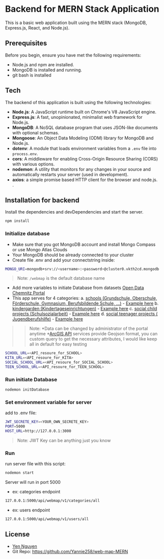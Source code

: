 # Backend for MERN Stack Application

This is a basic web application built using the MERN stack (MongoDB, Express.js, React, and Node.js).

## Prerequisites

Before you begin, ensure you have met the following requirements:
- Node.js and npm are installed.
- MongoDB is installed and running.
- git bash is installed 

## Tech
The backend of this application is built using the following technologies:
- **Node.js**: A JavaScript runtime built on Chrome's V8 JavaScript engine.
- **Express.js**: A fast, unopinionated, minimalist web framework for Node.js.
- **MongoDB**: A NoSQL database program that uses JSON-like documents with optional schemas.
- **Mongoose**: An Object Data Modeling (ODM) library for MongoDB and Node.js.
- **dotenv**: A module that loads environment variables from a `.env` file into `process.env`.
- **cors**: A middleware for enabling Cross-Origin Resource Sharing (CORS) with various options.
- **nodemon**: A utility that monitors for any changes in your source and automatically restarts your server (used in development).
- **axios**: a simple promise based HTTP client for the browser and node.js. .

## Installation for backend

Install the dependencies and devDependencies and start the server.
```sh
npm install
```
### Initialize database
- Make sure that you got MongoDB account and install Mongo Compass or use Mongo Atlas Clouds
- Your MongoDB should be already connected to your cluster
- Create file .env and add your connectstring inside:
```sh
MONGO_URI=mongodb+srv://<username>:<password>@cluster0.vkth2cd.mongodb.net/webmap
```
> Note: `/webmap` is the default database name 
- Add more variables to initiate Database from datasets [Open Data Chemnitz Portal](https://portal-chemnitz.opendata.arcgis.com/)
- This app serves for 4 categories:
 a. [schools (Grundschule, Oberschule, Förderschule, Gymnasium, Berufsbildende Schule, …)](https://portal-chemnitz.opendata.arcgis.com/datasets/chemnitz::schulen/about) - [Example here](https://services6.arcgis.com/jiszdsDupTUO3fSM/arcgis/rest/services/Schulen_OpenData/FeatureServer/0/query?outFields=*&where=1%3D1&f=geojson)
b. [kindergarden (Kindertageseinrichtungen)](https://portal-chemnitz.opendata.arcgis.com/datasets/chemnitz::kindertageseinrichtungen/about) - [Example here](https://services6.arcgis.com/jiszdsDupTUO3fSM/arcgis/rest/services/Kindertageseinrichtungen_Sicht/FeatureServer/0/query?outFields=*&where=1%3D1&f=geojson)
c. [social child projects (Schulsozialarbeit)](https://portal-chemnitz.opendata.arcgis.com/datasets/chemnitz::schulsozialarbeit/about) - [Example here](https://services6.arcgis.com/jiszdsDupTUO3fSM/arcgis/rest/services/Schulsozialarbeit_FL_1/FeatureServer/0/query?outFields=*&where=1%3D1&f=geojson)
d. [social teenager projects ( Jugendberufshilfe)](https://portal-chemnitz.opendata.arcgis.com/datasets/chemnitz::jugendberufshilfen/about) - [Example here](https://services6.arcgis.com/jiszdsDupTUO3fSM/arcgis/rest/services/Jugendberufshilfen_FL_1/FeatureServer/0/query?outFields=*&where=1%3D1&f=geojson)

>> Note: 
*Data can be changed by administrator of the portal anytime
*[ArcGIS API](https://services6.arcgis.com/jiszdsDupTUO3fSM/arcgis/rest/services/Schulen_OpenData/FeatureServer/0/query?outFields=*&where=1%3D1&f=geojson) services provide Geojson format, you can custom query to get the necessary attributes, I would like keep all in default for easy testing
```sh
SCHOOL_URL=<API_resoure_for_SCHOOL>
KITA_URL=<API_resoure_for_KITA>
SOCIAL_SCHOOL_URL=<API_resoure_for_SOCIAL_SCHOOL>
TEEN_SCHOOL_URL=<API_resoure_for_TEEN_SCHOOL>
```
### Run initiate Database
```sh
nodemon initDatabase
```
### Set environment variable for server
add to .env file:
```sh
JWT_SECRETE_KEY=<YOUR_OWN_SECRETE_KEY>
PORT=5000
HOST_URL=http://127.0.0.1:3000
```
>Note: JWT Key can be anything just you know
### Run 
run server file with this script:
```sh
nodemon start
```
Server will run in port 5000
- ex: categories endpoint
```sh
127.0.0.1:5000/api/webmap/v1/categories/all
```
- ex: users endpoint
```sh
127.0.0.1:5000/api/webmap/v1/users/all
```

## License
- [Yen Nguyen](https://www.linkedin.com/in/yen-nguyen-521997207/)
- Git Repo: https://github.com/Yannie258/web-map-MERN